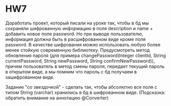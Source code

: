 # HW7

Доработать проект, который писали на уроке так, 
чтобы в бд мы сохраняли шифрованную информацию 
в поля description и name + добавить новое поле password. 
Но при выводе пользователю, информация должна быть 
в расшифрованном виде кроме поля password. 
В качестве шифрования можно использовать 
любую более менее стойкую современную библиотеку. 
Предусмотреть метод обновления пароля (для примера 
changePassword(Integer clientId, String currentPassword, 
String newPassword, String confirmNewPassword)), 
причем пользователь в метод смены пароля, 
передает текущий пароль в открытом виде, 
а мы помним что пароль с бд получаем в зашифрованном виде.

Задание "со звездочкой" - сделать так, чтобы абсолютно все поля 
с типом String (varchar) хранились в бд в шифрованном виде. 
(Подсказка: обратить внимание на аннотацию @Converter)